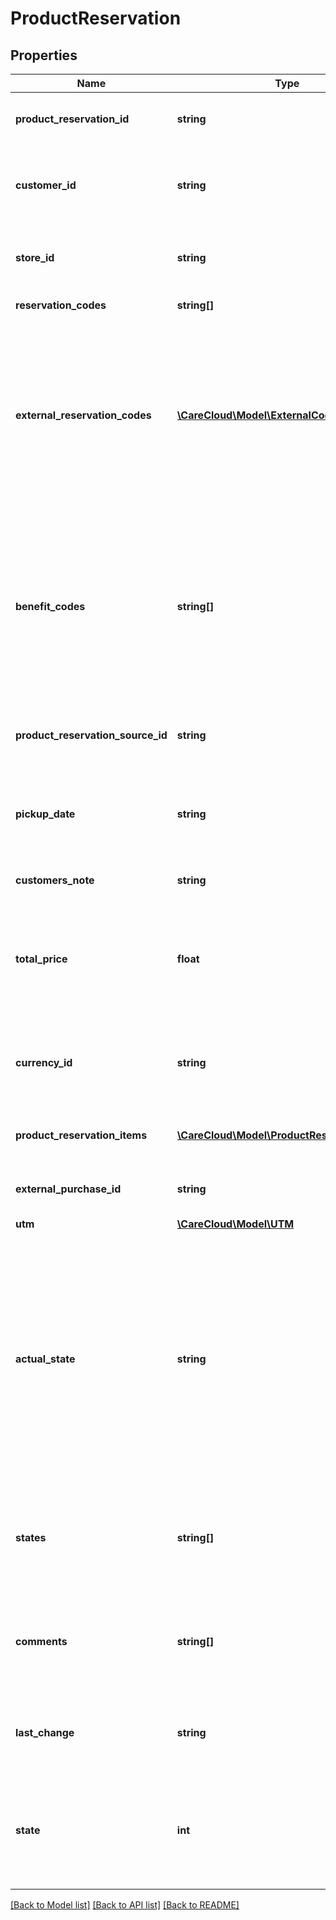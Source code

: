 # ProductReservation

## Properties
Name | Type | Description | Notes
------------ | ------------- | ------------- | -------------
**product_reservation_id** | **string** | The unique id of the product reservation | [optional] 
**customer_id** | **string** | The unique id of the customer, owner of the product reservation | 
**store_id** | **string** | The unique id of the store tied to the reservation | 
**reservation_codes** | **string[]** | Ids of the reservation | [optional] 
**external_reservation_codes** | [**\CareCloud\Model\ExternalCode[]**](ExternalCode.md) | List of external id codes. Id codes can have different sources. For the list of id sources please contact your account manager. | [optional] 
**benefit_codes** | **string[]** | List of the benefit (rewards, vouchers) codes used in a reservation. After the reservation is delivered, all benefits are applied on the customer&#x27;s account | [optional] 
**product_reservation_source_id** | **string** | The unique id of the product reservation source | 
**pickup_date** | **string** | Date of the reservation pickup in the tied store (YYYY-MM-DD) | [optional] 
**customers_note** | **string** | Customer’s note for the merchant | [optional] 
**total_price** | **float** | Total price of reservation If currency_id, than total_price is mandatory | [optional] 
**currency_id** | **string** | Id of the currency. If total_price is set, than currency_id is mandatory | [optional] 
**product_reservation_items** | [**\CareCloud\Model\ProductReservationItem[]**](ProductReservationItem.md) | List of the Product Reservation Items | [optional] 
**external_purchase_id** | **string** | The unique external id of the purchase | [optional] 
**utm** | [**\CareCloud\Model\UTM**](UTM.md) |  | [optional] 
**actual_state** | **string** | Actual state of the product reservation. *Possible values: 0 - Canceled / 1 - Entered / 2 - Accepted / 3 - Ready / 4 - Delivered / 5 - In progress / 6 - Not Picked up / 7 - Ordered / 8 - Being solved /_* | [optional] 
**states** | **string[]** | History of the state values. States are sorted in descending order by time | [optional] 
**comments** | **string[]** | Reservation comments. Comments are sorted in descending order by time | [optional] 
**last_change** | **string** | Date and time of the last change *(YYYY-MM-DD HH:MM:SS)* | [optional] 
**state** | **int** | State of the product reservation *Possible values are: 0 - deleted / 1 - active / 2 - non active* | [optional] 

[[Back to Model list]](../../README.md#documentation-for-models) [[Back to API list]](../../README.md#documentation-for-api-endpoints) [[Back to README]](../../README.md)

